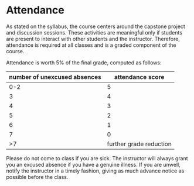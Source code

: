 # Attendance

As stated on the syllabus, the course centers around the capstone
project and discussion sessions. These activities are meaningful only
if students are present to interact with other students and the
instructor. Therefore, attendance is required at all classes and is a
graded component of the course.

Attendance is worth 5% of the final grade, computed as follows:

| number of unexcused absences | attendance score        |
|------------------------------|-------------------------|
| 0-2                          | 5                       |
| 3                            | 4                       |
| 4                            | 3                       |
| 5                            | 2                       |
| 6                            | 1                       |
| 7                            | 0                       |
| >7                           | further grade reduction |


Please do not come to class if you are sick. The instructor will
always grant you an excused absence if you have a genuine illness. If
you are unwell, notify the instructor in a timely fashion, giving as
much advance notice as possible before the class.
